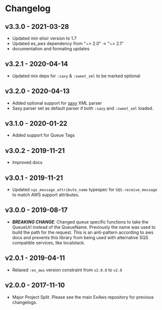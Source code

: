 # Changelog

## v3.3.0 - 2021-03-28

- Updated min elixir version to 1.7
- Updated ex_aws dependency from "~> 2.0" -> "~> 2.1"
- documentation and formating updates

## v3.2.1 - 2020-04-14

- Updated mix deps for `:saxy` & `:sweet_xml` to be marked optional

## v3.2.0 - 2020-04-13

- Added optional support for [saxy](https://hex.pm/packages/saxy) XML parser
- Saxy parser set as default parser if both `:saxy` and `:sweet_xml` loaded.

## v3.1.0 - 2020-01-22

- Added support for Queue Tags

## v3.0.2 - 2019-11-21

- Improved docs

## v3.0.1 - 2019-11-21

- Updated `sqs_message_attribute_name` typespec for `SQS.receive_message` to match AWS support attributes.

## v3.0.0 - 2019-08-17

- ***BREAKING CHANGE***: Changed queue specific functions to take the QueueUrl instead of the QueueName. Previously the name was used to build the path for the request. This is an anti-pattern according to aws docs and prevents this library from being used with alternative SQS compatible services, like localstack.

## v2.0.1 - 2019-04-11

- Relaxed `:ex_aws` version constraint from `v2.0.0` to `v2.0`

## v2.0.0 - 2017-11-10

- Major Project Split. Please see the main ExAws repository for previous changelogs.
